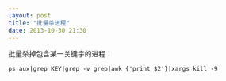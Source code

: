 ```yaml
---
layout: post
title: "批量杀进程"
date: 2013-10-30 21:30
---
```


批量杀掉包含某一关键字的进程：

```
ps aux|grep KEY|grep -v grep|awk {'print $2'}|xargs kill -9
```

